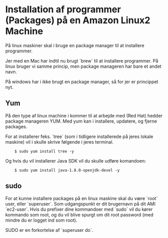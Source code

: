 <!-- JS use if these pages are used as githubpages. can be deleted if used elsewhere -->
<script src="https://code.jquery.com/jquery-3.2.1.min.js"></script>
<script src="script.js"></script>

# Installation af programmer (Packages) på en Amazon Linux2 Machine 

På linux maskiner skal i bruge en package manager til at installere programmer. 

Jer med en Mac har indtil nu brugt ´brew´ til at installere programmer. På linux bruger vi samme princip, men package manageren har bare et andet navn. 

På windows har i ikke brugt en package manager, så for jer er princippet nyt.

## Yum
På den type af linux machine i kommer til at arbejde med (Red Hat) hedder package manageren YUM. Med yum kan i installere, updatere, og fjerne packages.

For at installerer feks. ´tree´ (som i tidligere installerede på jeres lokale maskine) vil i skulle skrive følgende i jeres terminal. 

```
 	$ sudo yum install tree -y
```

Og hvis du vil installerer Java SDK vil du skulle udføre komandoen:


```
 	$ sudo yum install java-1.8.0-openjdk-devel -y
```

## sudo
For at kunne installere packages på en linux maskine skal du være ´root´ user, eller ´superuser´. Som udgangspunkt er dit brugernavn på dit AMI ´ec2-user´. Hvis du prefixer dine kommandoer med ´sudo´ vil du kører kommando som root, og du vil blive spurgt om dit root password (med mindre du er logget ind som root). 

SUDO er en forkortelse af ´superuser do´.


